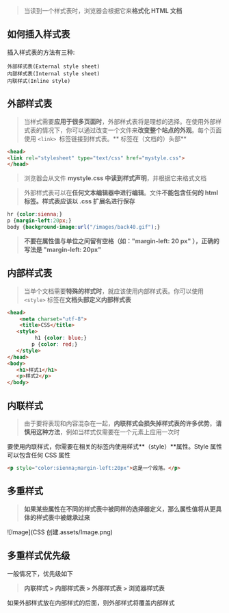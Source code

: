 > 当读到一个样式表时，浏览器会根据它来**格式化 HTML 文档**

## 如何插入样式表

插入样式表的方法有三种:

```b
外部样式表(External style sheet)
内部样式表(Internal style sheet)
内联样式(Inline style)
```

## 外部样式表

> 当样式需要**应用于很多页面时**，外部样式表将是理想的选择。在使用外部样式表的情况下，你可以通过改变一个文件来**改变整个站点的外观**。每个页面使用 `<link> `标签链接到样式表。** <link> 标签在（文档的）头部**

```html
<head>
<link rel="stylesheet" type="text/css" href="mystyle.css">
</head>
```

> 浏览器会从文件 **mystyle.css 中读到样式声明**，并根据它来格式文档

> 外部样式表可以在**任何文本编辑器中进行编辑**。文件**不能包含任何的 html 标签。样式表应该以 .css 扩展名进行保存**

```css
hr {color:sienna;}
p {margin-left:20px;}
body {background-image:url("/images/back40.gif");}
```

> **不要在属性值与单位之间留有空格（如："margin-left: 20 px" ），正确的写法是 "margin-left: 20px"**

## 内部样式表

> 当单个文档需要**特殊的样式时**，就应该使用内部样式表。你可以使用 `<style>` 标签在**文档头部定义内部样式表**

```html
<head>
    <meta charset="utf-8">
    <title>CSS</title>
   <style>
         h1 {color: blue;}
        p {color: red;}
   </style>
</head>
<body>
   <h1>样式1</h1>
   <p>样式2</p>
</body>
```

## 内联样式

> 由于要将表现和内容混杂在一起，**内联样式会损失掉样式表的许多优势**。**请慎用这种方法**，例如当样式仅需要在一个元素上应用一次时

要使用内联样式，你需要在相关的标签内使用样式**（style）**属性。Style 属性可以包含任何 CSS 属性

```html
<p style="color:sienna;margin-left:20px">这是一个段落。</p>
```

## 多重样式

> **如果某些属性在不同的样式表中被同样的选择器定义，那么属性值将从更具体的样式表中被继承过来**

![Image](CSS 创建.assets/Image.png)

## **多重样式优先级**

一般情况下，优先级如下

> **内联样式 > 内部样式表 > 外部样式表 > 浏览器样式表**

如果外部样式放在内部样式的后面，则外部样式将覆盖内部样式

